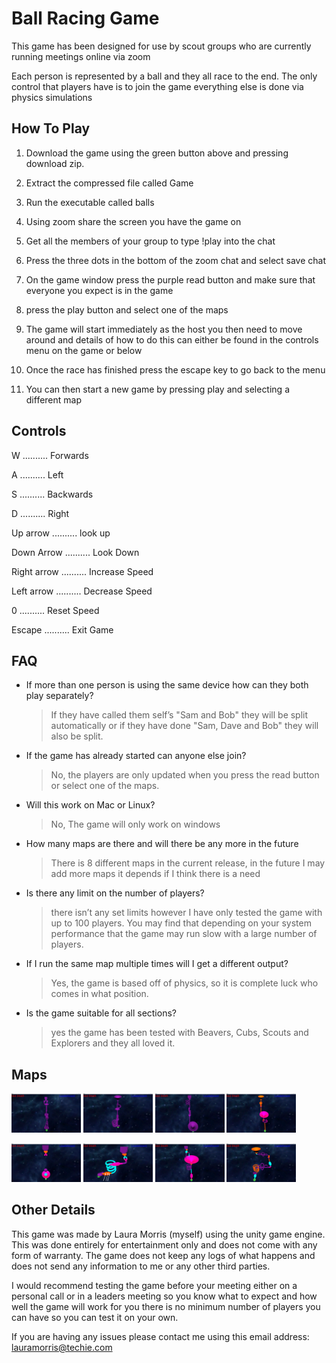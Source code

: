 <h1>Ball Racing Game</h1>

This game has been designed for use by scout groups who are currently running meetings online via zoom

Each person is represented by a ball and they all race to the end. The only control that players have is to join the game everything else is done via physics simulations

<h2> How To Play </h2>

1. Download the game using the green button above and pressing download zip.

2. Extract the compressed file called Game

3. Run the executable called balls

4. Using zoom share the screen you have the game on 

5. Get all the members of your group to type !play into the chat

6. Press the three dots in the bottom of the zoom chat and select save chat

7. On the game window press the purple read button and make sure that everyone you expect is in the game

8. press the play button and select one of the maps

9. The game will start immediately as the host you then need to move around and details of how to do this can either be found in the controls menu on the game or below

10. Once the race has finished press the escape key to go back to the menu

11. You can then start a new game by pressing play and selecting a different map


<h2> Controls </h2>

W .......... Forwards

A .......... Left

S .......... Backwards

D .......... Right

Up arrow  .......... look up

Down Arrow .......... Look Down

Right arrow .......... Increase Speed

Left arrow .......... Decrease Speed

0 .......... Reset Speed

Escape  .......... Exit Game


<h2> FAQ </h2>

* If more than one person is using the same device how can they both play separately?
  > If they have called them self’s "Sam and Bob" they will be split automatically or if they have done "Sam, Dave and Bob" they will also be split.
* If the game has already started can anyone else join?
  > No, the players are only updated when you press the read button or select one of the maps.
* Will this work on Mac or Linux?
  > No, The game will only work on windows
* How many maps are there and will there be any more in the future
  > There is 8 different maps in the current release, in the future I may add more maps it depends if I think there is a need
* Is there any limit on the number of players?
  > there isn’t any set limits however I have only tested the game with up to 100 players. You may find that depending on your system performance that the game may run slow with a large number of players.
* If I run the same map multiple times will I get a different output?
  > Yes, the game is based off of physics, so it is complete luck who comes in what position.
* Is the game suitable for all sections?
  > yes the game has been tested with Beavers, Cubs, Scouts and Explorers and they all loved it.
  
<h2> Maps </h2>

<p float="left">
  <img src="/maps/Map1.PNG" width=22% />
  <img src="/maps/Map2.PNG" width=22% /> 
  <img src="/maps/Map3.PNG" width=22% />
  <img src="/maps/Map4.PNG" width=22% />
</p>
<p float="left">
  <img src="/maps/Map5.PNG" width=22% />
  <img src="/maps/Map6.PNG" width=22% /> 
  <img src="/maps/Map7.PNG" width=22% />
  <img src="/maps/Map8.PNG" width=22% />
</p>

<h2> Other Details </h2>

This game was made by Laura Morris (myself) using the unity game engine. This was done entirely for entertainment only and does not come with any form of warranty. The game does not keep any logs of what happens and does not send any information to me or any other third parties.

I would recommend testing the game before your meeting either on a personal call or in a leaders meeting so you know what to expect and how well the game will work for you there is no minimum number of players you can have so you can test it on your own.

If you are having any issues please contact me using this email address: lauramorris@techie.com
